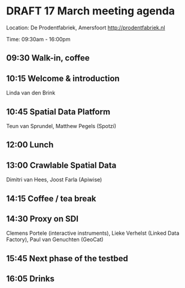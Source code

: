 # DRAFT 17 March meeting agenda

Location: De Prodentfabriek, Amersfoort
http://prodentfabriek.nl

Time: 09:30am - 16:00pm

## 09:30 Walk-in, coffee

## 10:15 Welcome & introduction
Linda van den Brink

## 10:45 Spatial Data Platform
Teun van Sprundel, Matthew Pegels (Spotzi)

## 12:00 Lunch

## 13:00 Crawlable Spatial Data
Dimitri van Hees, Joost Farla (Apiwise)

## 14:15 Coffee / tea break

## 14:30 Proxy on SDI
Clemens Portele (interactive instruments), Lieke Verhelst (Linked Data Factory), Paul van Genuchten (GeoCat)

## 15:45 Next phase of the testbed

## 16:05 Drinks
